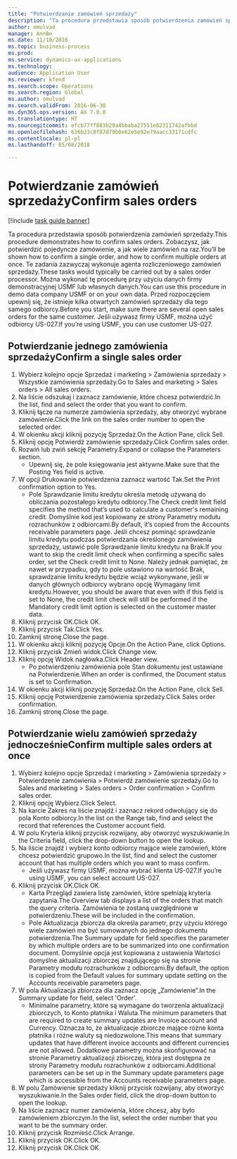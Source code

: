 ```yaml
--- 
title: "Potwierdzanie zamówień sprzedaży"
description: "Ta procedura przedstawia sposób potwierdzenia zamówień sprzedaży."
author: omulvad
manager: AnnBe
ms.date: 11/10/2016
ms.topic: business-process
ms.prod: 
ms.service: dynamics-ax-applications
ms.technology: 
audience: Application User
ms.reviewer: kfend
ms.search.scope: Operations
ms.search.region: Global
ms.author: omulvad
ms.search.validFrom: 2016-06-30
ms.dyn365.ops.version: AX 7.0.0
ms.translationtype: HT
ms.sourcegitcommit: efcb77ff883b29a4bbaba27551e02311742afbbd
ms.openlocfilehash: 636b23c8f87d79b0e62e5e92e79aacc33171cdfc
ms.contentlocale: pl-pl
ms.lasthandoff: 05/08/2018

---
```

# <a name="confirm-sales-orders"></a><span data-ttu-id="1e37b-103">Potwierdzanie zamówień sprzedaży</span><span class="sxs-lookup"><span data-stu-id="1e37b-103">Confirm sales orders</span></span>

[!include [task guide banner](../../includes/task-guide-banner.md)]

<span data-ttu-id="1e37b-104">Ta procedura przedstawia sposób potwierdzenia zamówień sprzedaży.</span><span class="sxs-lookup"><span data-stu-id="1e37b-104">This procedure demonstrates how to confirm sales orders.</span></span> <span data-ttu-id="1e37b-105">Zobaczysz, jak potwierdzić pojedyncze zamówienie, a jak wiele zamówień na raz.</span><span class="sxs-lookup"><span data-stu-id="1e37b-105">You’ll be shown how to confirm a single order, and how to confirm multiple orders at once.</span></span> <span data-ttu-id="1e37b-106">Te zadania zazwyczaj wykonuje agenta rozliczeniowego zamówień sprzedaży.</span><span class="sxs-lookup"><span data-stu-id="1e37b-106">These tasks would typically be carried out by a sales order processor.</span></span> <span data-ttu-id="1e37b-107">Można wykonać tę procedurę przy użyciu danych firmy demonstracyjnej USMF lub własnych danych.</span><span class="sxs-lookup"><span data-stu-id="1e37b-107">You can use this procedure in demo data company USMF or on your own data.</span></span> <span data-ttu-id="1e37b-108">Przed rozpoczęciem upewnij się, że istnieje kilka otwartych zamówień sprzedaży dla tego samego odbiorcy.</span><span class="sxs-lookup"><span data-stu-id="1e37b-108">Before you start, make sure there are several open sales orders for the same customer.</span></span> <span data-ttu-id="1e37b-109">Jeśli używasz firmy USMF, można użyć odbiorcy US-027.</span><span class="sxs-lookup"><span data-stu-id="1e37b-109">If you’re using USMF, you can use customer US-027.</span></span>


## <a name="confirm-a-single-sales-order"></a><span data-ttu-id="1e37b-110">Potwierdzanie jednego zamówienia sprzedaży</span><span class="sxs-lookup"><span data-stu-id="1e37b-110">Confirm a single sales order</span></span>
1. <span data-ttu-id="1e37b-111">Wybierz kolejno opcje Sprzedaż i marketing > Zamówienia sprzedaży > Wszystkie zamówienia sprzedaży.</span><span class="sxs-lookup"><span data-stu-id="1e37b-111">Go to Sales and marketing > Sales orders > All sales orders.</span></span>
2. <span data-ttu-id="1e37b-112">Na liście odszukaj i zaznacz zamówienie, które chcesz potwierdzić.</span><span class="sxs-lookup"><span data-stu-id="1e37b-112">In the list, find and select the order that you want to confirm.</span></span>
3. <span data-ttu-id="1e37b-113">Kliknij łącze na numerze zamówienia sprzedaży, aby otworzyć wybrane zamówienie.</span><span class="sxs-lookup"><span data-stu-id="1e37b-113">Click the link on the sales order number to open the selected order.</span></span>
4. <span data-ttu-id="1e37b-114">W okienku akcji kliknij pozycję Sprzedaż.</span><span class="sxs-lookup"><span data-stu-id="1e37b-114">On the Action Pane, click Sell.</span></span>
5. <span data-ttu-id="1e37b-115">Kliknij opcję Potwierdź zamówienie sprzedaży.</span><span class="sxs-lookup"><span data-stu-id="1e37b-115">Click Confirm sales order.</span></span>
6. <span data-ttu-id="1e37b-116">Rozwiń lub zwiń sekcję Parametry.</span><span class="sxs-lookup"><span data-stu-id="1e37b-116">Expand or collapse the Parameters section.</span></span>
    * <span data-ttu-id="1e37b-117">Upewnij się, że pole księgowania jest aktywne.</span><span class="sxs-lookup"><span data-stu-id="1e37b-117">Make sure that the Posting Yes field is active.</span></span>  
7. <span data-ttu-id="1e37b-118">W opcji Drukowanie potwierdzenia zaznacz wartość Tak.</span><span class="sxs-lookup"><span data-stu-id="1e37b-118">Set the Print confirmation option to Yes.</span></span>
    * <span data-ttu-id="1e37b-119">Pole Sprawdzanie limitu kredytu określa metodę używaną do obliczania pozostałego kredytu odbiorcy.</span><span class="sxs-lookup"><span data-stu-id="1e37b-119">The Check credit limit field specifies the method that’s used to calculate a customer's remaining credit.</span></span> <span data-ttu-id="1e37b-120">Domyślnie kod jest kopiowany ze strony Parametry modułu rozrachunków z odbiorcami.</span><span class="sxs-lookup"><span data-stu-id="1e37b-120">By default, it’s copied from the Accounts receivable parameters page.</span></span> <span data-ttu-id="1e37b-121">Jeśli chcesz pominąć sprawdzanie limitu kredytu podczas potwierdzania określonego zamówienia sprzedaży, ustawić pole Sprawdzanie limitu kredytu na Brak.</span><span class="sxs-lookup"><span data-stu-id="1e37b-121">If you want to skip the credit limit check when confirming a specific sales order, set the Check credit limit to None.</span></span> <span data-ttu-id="1e37b-122">Należy jednak pamiętać, że nawet w przypadku, gdy to pole ustawiono na wartość Brak, sprawdzanie limitu kredytu będzie wciąż wykonywane, jeśli w danych głównych odbiorcy wybrano opcję Wymagany limit kredytu.</span><span class="sxs-lookup"><span data-stu-id="1e37b-122">However, you should be aware that even with if this field is set to None, the credit limit check will still be performed if the Mandatory credit limit option is selected on the customer master data.</span></span>  
8. <span data-ttu-id="1e37b-123">Kliknij przycisk OK.</span><span class="sxs-lookup"><span data-stu-id="1e37b-123">Click OK.</span></span>
9. <span data-ttu-id="1e37b-124">Kliknij przycisk Tak.</span><span class="sxs-lookup"><span data-stu-id="1e37b-124">Click Yes.</span></span>
10. <span data-ttu-id="1e37b-125">Zamknij stronę.</span><span class="sxs-lookup"><span data-stu-id="1e37b-125">Close the page.</span></span>
11. <span data-ttu-id="1e37b-126">W okienku akcji kliknij pozycję Opcje.</span><span class="sxs-lookup"><span data-stu-id="1e37b-126">On the Action Pane, click Options.</span></span>
12. <span data-ttu-id="1e37b-127">Kliknij przycisk Zmień widok.</span><span class="sxs-lookup"><span data-stu-id="1e37b-127">Click Change view.</span></span>
13. <span data-ttu-id="1e37b-128">Kliknij opcję Widok nagłówka.</span><span class="sxs-lookup"><span data-stu-id="1e37b-128">Click Header view.</span></span>
    * <span data-ttu-id="1e37b-129">Po potwierdzeniu zamówienia pole Stan dokumentu jest ustawiane na Potwierdzenie.</span><span class="sxs-lookup"><span data-stu-id="1e37b-129">When an order is confirmed, the Document status is set to Confirmation.</span></span>  
14. <span data-ttu-id="1e37b-130">W okienku akcji kliknij pozycję Sprzedaż.</span><span class="sxs-lookup"><span data-stu-id="1e37b-130">On the Action Pane, click Sell.</span></span>
15. <span data-ttu-id="1e37b-131">Kliknij opcję Potwierdzenie zamówienia sprzedaży.</span><span class="sxs-lookup"><span data-stu-id="1e37b-131">Click Sales order confirmation.</span></span>
16. <span data-ttu-id="1e37b-132">Zamknij stronę.</span><span class="sxs-lookup"><span data-stu-id="1e37b-132">Close the page.</span></span>

## <a name="confirm-multiple-sales-orders-at-once"></a><span data-ttu-id="1e37b-133">Potwierdzanie wielu zamówień sprzedaży jednocześnie</span><span class="sxs-lookup"><span data-stu-id="1e37b-133">Confirm multiple sales orders at once</span></span>
1. <span data-ttu-id="1e37b-134">Wybierz kolejno opcje Sprzedaż i marketing > Zamówienia sprzedaży > Potwierdzenie zamówienia > Potwierdź zamówienie sprzedaży.</span><span class="sxs-lookup"><span data-stu-id="1e37b-134">Go to Sales and marketing > Sales orders > Order confirmation > Confirm sales order.</span></span>
2. <span data-ttu-id="1e37b-135">Kliknij opcję Wybierz.</span><span class="sxs-lookup"><span data-stu-id="1e37b-135">Click Select.</span></span>
3. <span data-ttu-id="1e37b-136">Na karcie Zakres na liście znajdź i zaznacz rekord odwołujący się do pola Konto odbiorcy.</span><span class="sxs-lookup"><span data-stu-id="1e37b-136">In the list on the Range tab, find and select the record that references the Customer account field.</span></span>
4. <span data-ttu-id="1e37b-137">W polu Kryteria kliknij przycisk rozwijany, aby otworzyć wyszukiwanie.</span><span class="sxs-lookup"><span data-stu-id="1e37b-137">In the Criteria field, click the drop-down button to open the lookup.</span></span>
5. <span data-ttu-id="1e37b-138">Na liście znajdź i wybierz konto odbiorcy mające wiele zamówień, które chcesz potwierdzić grupowo.</span><span class="sxs-lookup"><span data-stu-id="1e37b-138">In the list, find and select the customer account that has multiple orders which you want to mass confirm.</span></span>
    * <span data-ttu-id="1e37b-139">Jeśli używasz firmy USMF, można wybrać klienta US-027.</span><span class="sxs-lookup"><span data-stu-id="1e37b-139">If you’re using USMF, you can select account US-027.</span></span>  
6. <span data-ttu-id="1e37b-140">Kliknij przycisk OK.</span><span class="sxs-lookup"><span data-stu-id="1e37b-140">Click OK.</span></span>
    * <span data-ttu-id="1e37b-141">Karta Przegląd zawiera listę zamówień, które spełniają kryteria zapytania.</span><span class="sxs-lookup"><span data-stu-id="1e37b-141">The Overview tab displays a list of the orders that match the query criteria.</span></span> <span data-ttu-id="1e37b-142">Zamówienia te zostaną uwzględnione w potwierdzeniu.</span><span class="sxs-lookup"><span data-stu-id="1e37b-142">These will be included in the confirmation.</span></span>  
    * <span data-ttu-id="1e37b-143">Pole Aktualizacja zbiorcza dla określa parametr, przy użyciu którego wiele zamówień ma być sumowanych do jednego dokumentu potwierdzenia.</span><span class="sxs-lookup"><span data-stu-id="1e37b-143">The Summary update for field specifies the parameter by which multiple orders are to be summarized into one confirmation document.</span></span> <span data-ttu-id="1e37b-144">Domyślnie opcja jest kopiowana z ustawienia Wartości domyślne aktualizacji zbiorczej znajdującego się na stronie Parametry modułu rozrachunków z odbiorcami.</span><span class="sxs-lookup"><span data-stu-id="1e37b-144">By default, the option is copied from the Default values for summary update setting on the Accounts receivable parameters page.</span></span>  
7. <span data-ttu-id="1e37b-145">W pola Aktualizacja zbiorcza dla zaznacz opcję „Zamówienie”.</span><span class="sxs-lookup"><span data-stu-id="1e37b-145">In the Summary update for field, select 'Order'.</span></span>
    * <span data-ttu-id="1e37b-146">Minimalne parametry, które są wymagane do tworzenia aktualizacji zbiorczych, to Konto płatnika i Waluta.</span><span class="sxs-lookup"><span data-stu-id="1e37b-146">The minimum parameters that are required to create summary updates are Invoice account and Currency.</span></span> <span data-ttu-id="1e37b-147">Oznacza to, że aktualizacje zbiorcze mające różne konta płatnika i różne waluty są niedozwolone.</span><span class="sxs-lookup"><span data-stu-id="1e37b-147">This means that summary updates that have different invoice accounts and different currencies are not allowed.</span></span> <span data-ttu-id="1e37b-148">Dodatkowe parametry można skonfigurować na stronie Parametry aktualizacji zbiorczej, która jest dostępna ze strony Parametry modułu rozrachunków z odbiorcami.</span><span class="sxs-lookup"><span data-stu-id="1e37b-148">Additional parameters can be set up in the Summary update parameters page which is accessible from the Accounts receivable parameters page.</span></span>  
8. <span data-ttu-id="1e37b-149">W polu Zamówienie sprzedaży kliknij przycisk rozwijany, aby otworzyć wyszukiwanie.</span><span class="sxs-lookup"><span data-stu-id="1e37b-149">In the Sales order field, click the drop-down button to open the lookup.</span></span>
9. <span data-ttu-id="1e37b-150">Na liście zaznacz numer zamówienia, które chcesz, aby było zamówieniem zbiorczym.</span><span class="sxs-lookup"><span data-stu-id="1e37b-150">In the list, select the order number that you want to be the summary order.</span></span>
10. <span data-ttu-id="1e37b-151">Kliknij przycisk Rozmieść.</span><span class="sxs-lookup"><span data-stu-id="1e37b-151">Click Arrange.</span></span>
11. <span data-ttu-id="1e37b-152">Kliknij przycisk OK.</span><span class="sxs-lookup"><span data-stu-id="1e37b-152">Click OK.</span></span>
12. <span data-ttu-id="1e37b-153">Kliknij przycisk OK.</span><span class="sxs-lookup"><span data-stu-id="1e37b-153">Click OK.</span></span>



